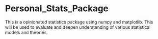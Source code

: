 # Personal_Stats_Package
This is a opinionated statistics package using numpy and matplotlib. This will be used to evaluate and deepen understanding of various statistical models and theories.
